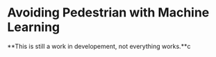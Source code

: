 # Avoiding Pedestrian with Machine Learning

**This is still a work in developement, not everything works.**c

